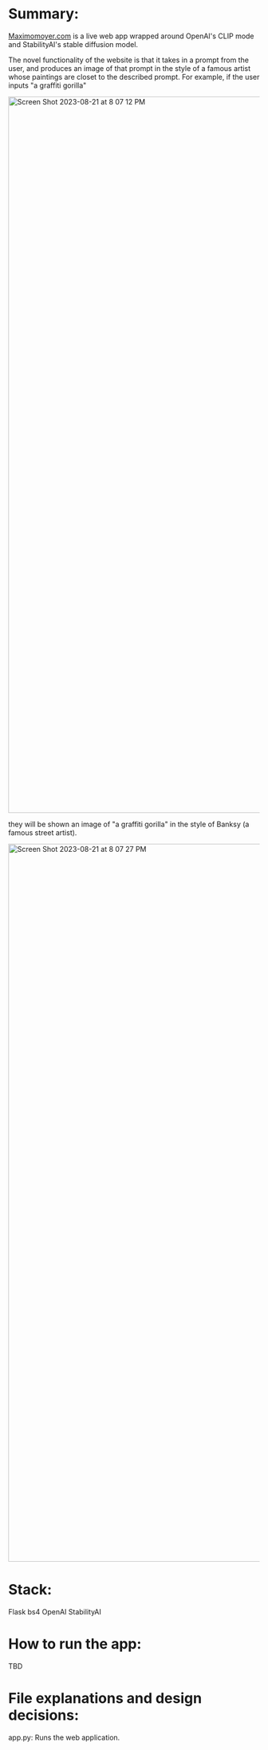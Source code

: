 # Summary:

[Maximomoyer.com](maximomoyer.com) is a live web app wrapped around OpenAI's CLIP mode and StabilityAI's stable diffusion model.

The novel functionality of the website is that it takes in a prompt from the user, and produces an image of that prompt in the style of a famous artist whose paintings are closet to the described prompt. For example, if the user inputs "a graffiti gorilla" 

<img width="1437" alt="Screen Shot 2023-08-21 at 8 07 12 PM" src="https://github.com/MaximoMoyer/personal_website/assets/41522480/b0876a2d-c966-4441-bd5e-8518e5c38b3b">

they will be shown an image of "a graffiti gorilla" in the style of Banksy (a famous street artist).

<img width="1440" alt="Screen Shot 2023-08-21 at 8 07 27 PM" src="https://github.com/MaximoMoyer/personal_website/assets/41522480/16649423-963b-4fdb-8f99-95449b12c01e">

# Stack:
Flask
bs4
OpenAI
StabilityAI

# How to run the app:
TBD


# File explanations and design decisions:
app.py: Runs the web application.


